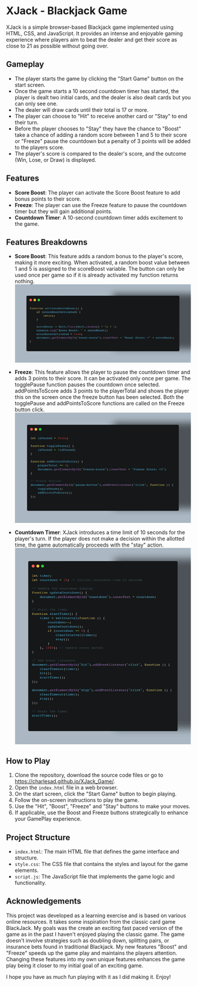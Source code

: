 # XJack - Blackjack Game

XJack is a simple browser-based Blackjack game implemented using HTML, CSS, and JavaScript. It provides an intense and enjoyable gaming experience where players aim to beat the dealer and get their score as close to 21 as possible without going over.

## Gameplay

- The player starts the game by clicking the "Start Game" button on the start screen.
- Once the game starts a 10 second countdown timer has started, the player is dealt two initial cards, and the dealer is also dealt cards but you can only see one.
- The dealer will draw cards until their total is 17 or more.
- The player can choose to "Hit" to receive another card or "Stay" to end their turn.
- Before the player chooses to "Stay" they have the chance to "Boost" take a chance of adding a random score between 1 and 5 to their score or "Freeze" pause the countdown but a penalty of 3 points will be added to the players score.
- The player's score is compared to the dealer's score, and the outcome (Win, Lose, or Draw) is displayed.


## Features

- **Score Boost**: The player can activate the Score Boost feature to add bonus points to their score.
- **Freeze**: The player can use the Freeze feature to pause the countdown timer but they will gain additional points.
- **Countdown Timer**: A 10-second countdown timer adds excitement to the game.

## Features Breakdowns
- **Score Boost**: This feature adds a random bonus to the player's score, making it more exciting. When activated, a random boost value between 1 and 5 is assigned to the scoreBoost variable. The button can only be used once per game so if it is already activated my function returns nothing.
![Score Boost](https://github.com/CharlesAD/XJack_Game/blob/master/carbon.png)

- **Freeze**: This feature allows the player to pause the countdown timer and adds 3 points to their score. It can be activated only once per game. The togglePause function pauses the countdown once selected. addPointsToScore adds 3 points to the playerTotal and shows the player this on the screen once the freeze button has been selected. Both the togglePause and addPointsToScore functions are called on the Freeze button click.
![Freeze](https://github.com/CharlesAD/XJack_Game/blob/master/carbon-2.png)

- **Countdown Timer**: XJack introduces a time limit of 10 seconds for the player's turn. If the player does not make a decision within the allotted time, the game automatically proceeds with the "stay" action.
![Countdown Timer](https://github.com/CharlesAD/XJack_Game/blob/master/carbon-3.png)



## How to Play

1. Clone the repository, download the source code files or go to https://charlesad.github.io/XJack_Game/.
2. Open the `index.html` file in a web browser.
3. On the start screen, click the "Start Game" button to begin playing.
5. Follow the on-screen instructions to play the game.
6. Use the "Hit", "Boost", "Freeze" and "Stay" buttons to make your moves.
7. If applicable, use the Boost and Freeze buttons strategically to enhance your GamePlay experience.

## Project Structure

- `index.html`: The main HTML file that defines the game interface and structure.
- `style.css`: The CSS file that contains the styles and layout for the game elements.
- `script.js`: The JavaScript file that implements the game logic and functionality.

## Acknowledgements

This project was developed as a learning exercise and is based on various online resources. It takes some inspiration from the classic card game BlackJack. My goals was the create an exciting fast paced version of the game as in the past I haven't enjoyed playing the classic game. The game doesn't involve strategies such as doubling down, splitting pairs, or insurance bets found in traditional Blackjack. My new features "Boost" and "Freeze" speeds up the game play and maintains the players attention. Changing these features into my own unique features enhances the game play being it closer to my initial goal of an exciting game. 




I hope you have as much fun playing with it as I did making it. Enjoy! 




